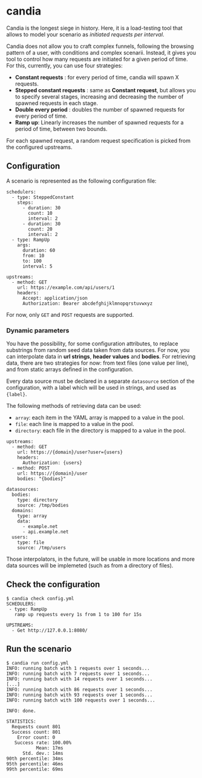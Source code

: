 # candia

Candia is the longest siege in history. Here, it is a load-testing tool that allows to model your scenario as _initiated requests per interval_.

Candia does not allow you to craft complex funnels, following the browsing pattern of a user, with conditions and complex scenarii. Instead, it gives you tool to control how many requests are initiated for a given period of time. For this, currently, you can use four strategies:

 * **Constant requests** : for every period of time, candia will spawn X requests.
 * **Stepped constant requests** : same as **Constant request**, but allows you to specify several stages, increasing and decreasing the number of spawned requests in each stage.
 * **Double every period** : doubles the number of spawned requests for every period of time.
 * **Ramp up**: Linearly increases the number of spawned requests for a period of time, between two bounds.

For each spawned request, a random request specification is picked from the configured upstreams.

## Configuration

A scenario is represented as the following configuration file:

```
schedulers:
  - type: SteppedConstant
    steps:
      - duration: 30
        count: 10
        interval: 2
      - duration: 30
        count: 20
        interval: 2
  - type: RampUp
    args:
      duration: 60
      from: 10
      to: 100
      interval: 5

upstreams:
  - method: GET
    url: https://example.com/api/users/1
    headers:
      Accept: application/json
      Authorization: Bearer abcdefghijklmnopqrstuvwxyz
```

For now, only ```GET``` and ```POST``` requests are supported.

### Dynamic parameters

You have the possibility, for some configuration attributes, to replace substrings from random seed data taken from data sources. For now, you can interpolate data in **url strings**, **header values** and **bodies**. For retrieving data, there are two strategies for now: from text files (one value per line), and from static arrays defined in the configuration.

Every data source must be declared in a separate ```datasource``` section of the configuration, with a label which will be used in strings, and used as ```{label}```.

The following methods of retrieving data can be used:

 * ```array```: each item in the YAML array is mapped to a value in the pool.
 * ```file```: each line is mapped to a value in the pool.
 * ```directory```: each file in the directory is mapped to a value in the pool.

```
upstreams:
  - method: GET
    url: https://{domain}/user?user={users}
    headers:
      Authorization: {users}
  - method: POST
    url: https://{domain}/user
    bodies: "{bodies}"

datasources:
  bodies:
    type: directory
    source: /tmp/bodies
  domains:
    type: array
    data:
      - example.net
      - api.example.net
  users:
    type: file
    source: /tmp/users    
```

Those interpolators, in the future, will be usable in more locations and more data sources will be implemeted (such as from a directory of files).

## Check the configuration

```
$ candia check config.yml
SCHEDULERS:
 - type: RampUp
   ramp up requests every 1s from 1 to 100 for 15s

UPSTREAMS:
  - Get http://127.0.0.1:8080/
```

## Run the scenario

```
$ candia run config.yml
INFO: running batch with 1 requests over 1 seconds...
INFO: running batch with 7 requests over 1 seconds...
INFO: running batch with 14 requests over 1 seconds...
[...]
INFO: running batch with 86 requests over 1 seconds...
INFO: running batch with 93 requests over 1 seconds...
INFO: running batch with 100 requests over 1 seconds...

INFO: done.

STATISTICS:
  Requests count 801
  Success count: 801
    Error count: 0
   Success rate: 100.00%
           Mean: 17ms
      Std. dev.: 14ms
90th percentile: 34ms
95th percentile: 46ms
99th percentile: 69ms
```
